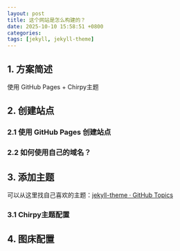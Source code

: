 ```yaml
---
layout: post
title: 这个网站是怎么构建的？
date: 2025-10-10 15:58:51 +0800
categories: 
tags: [jekyll, jekyll-theme]
---
```


## 1. 方案简述
使用 GitHub Pages + Chirpy主题

## 2. 创建站点
### 2.1 使用 GitHub Pages 创建站点
### 2.2 如何使用自己的域名？

## 3. 添加主题
可以从这里找自己喜欢的主题：[jekyll-theme · GitHub Topics](https://github.com/topics/jekyll-theme)
### 3.1 Chirpy主题配置

## 4. 图床配置